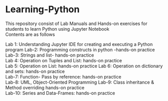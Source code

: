 # Learning-Python
This repository consist of Lab Manuals and Hands-on exercises for students to learn Python using Jupyter Notebook<br />
Contents are as follows

Lab 1: Understanding Jupyter IDE for creating and executing a Python program
Lab-2: Programming constructs in python -hands-on practice	
Lab-3: Strings and list- hands-on practice	
Lab 4: Operation on Tuples and List: hands-on practice	
Lab 5: Operation on List: hands-on practice	
Lab 6: Operation on dictionary and sets: hands-on practice	
Lab-7: Function- Pass by reference: hands-on practice	
Lab-8: UML, Object-Oriented Programming	
Lab-9: Class inheritance & Method overriding hands-on practice	
Lab-10: Series and Data-Frames: hands-on practice	

